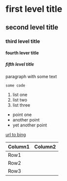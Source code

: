 # first level title

## second level title

### third level title

#### fourth lever title

##### fifth level title

paragraph with some text

```
some code
```

1. list one
2. list two
3. list three

- point one
- another point
- yet another point

[url to bing](https:www.bing.com)

| Column1 | Column2 |
| ------- | ------- |
| Row1    |         |
| Row2    |         |
| Row3    |         |
